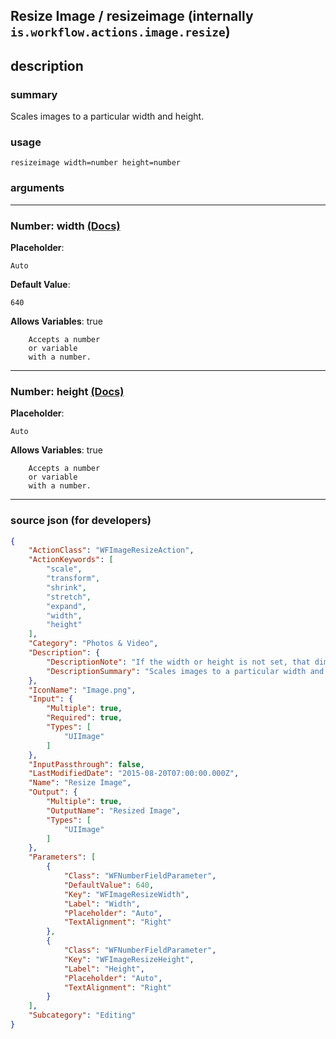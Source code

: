 
## Resize Image / resizeimage (internally `is.workflow.actions.image.resize`)


## description

### summary

Scales images to a particular width and height.


### usage
```
resizeimage width=number height=number
```

### arguments

---

### Number: width [(Docs)](https://pfgithub.github.io/shortcutslang/gettingstarted#number-field)
**Placeholder**:
```
Auto
```
**Default Value**:
```
640
```
**Allows Variables**: true



		Accepts a number 
		or variable
		with a number.

---

### Number: height [(Docs)](https://pfgithub.github.io/shortcutslang/gettingstarted#number-field)
**Placeholder**:
```
Auto
```
**Allows Variables**: true



		Accepts a number 
		or variable
		with a number.

---

### source json (for developers)

```json
{
	"ActionClass": "WFImageResizeAction",
	"ActionKeywords": [
		"scale",
		"transform",
		"shrink",
		"stretch",
		"expand",
		"width",
		"height"
	],
	"Category": "Photos & Video",
	"Description": {
		"DescriptionNote": "If the width or height is not set, that dimension is automatically calculated to maintain the original image's aspect ratio.",
		"DescriptionSummary": "Scales images to a particular width and height."
	},
	"IconName": "Image.png",
	"Input": {
		"Multiple": true,
		"Required": true,
		"Types": [
			"UIImage"
		]
	},
	"InputPassthrough": false,
	"LastModifiedDate": "2015-08-20T07:00:00.000Z",
	"Name": "Resize Image",
	"Output": {
		"Multiple": true,
		"OutputName": "Resized Image",
		"Types": [
			"UIImage"
		]
	},
	"Parameters": [
		{
			"Class": "WFNumberFieldParameter",
			"DefaultValue": 640,
			"Key": "WFImageResizeWidth",
			"Label": "Width",
			"Placeholder": "Auto",
			"TextAlignment": "Right"
		},
		{
			"Class": "WFNumberFieldParameter",
			"Key": "WFImageResizeHeight",
			"Label": "Height",
			"Placeholder": "Auto",
			"TextAlignment": "Right"
		}
	],
	"Subcategory": "Editing"
}
```

